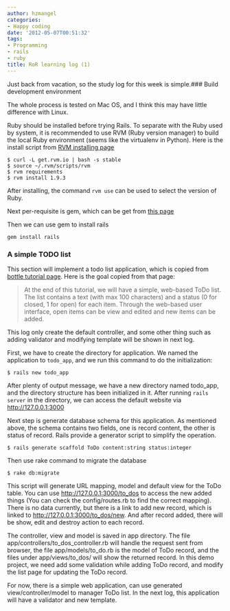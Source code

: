 ```yaml
---
author: hzmangel
categories:
- Happy coding
date: '2012-05-07T00:51:32'
tags:
- Programming
- rails
- ruby
title: RoR learning log (1)
---
```

Just back from vacation, so the study log for this week is simple.<!--more-->### Build development environment

The whole process is tested on Mac OS, and I think this may have little
difference with Linux.

Ruby should be installed before trying Rails. To separate with the Ruby used
by system, it is recommended to use RVM (Ruby version manager) to build the
local Ruby environment (seems like the virtualenv in Python). Here is the
install script from [RVM installing page](https://rvm.io//rvm/install/)

    
    
    $ curl -L get.rvm.io | bash -s stable
    $ source ~/.rvm/scripts/rvm
    $ rvm requirements
    $ rvm install 1.9.3
    

After installing, the command `rvm use` can be used to select the version of
Ruby.

Next per-requisite is gem, which can be get from [this
page](http://rubyforge.org/frs/?group_id=126)

Then we can use gem to install rails

    
    
    gem install rails
    

### A simple TODO list

This section will implement a todo list application, which is copied from
[bottle tutorial page](http://bottlepy.org/docs/dev/tutorial_app.html). Here
is the goal copied from that page:

> At the end of this tutorial, we will have a simple, web-based ToDo list. The
list contains a text (with max 100 characters) and a status (0 for closed, 1
for open) for each item. Through the web-based user interface, open items can
be view and edited and new items can be added.

This log only create the default controller, and some other thing such as
adding validator and modifying template will be shown in next log.

First, we have to create the directory for application. We named the
application to `todo_app`, and we run this command to do the initialization:

    
    
    $ rails new todo_app
    

After plenty of output message, we have a new directory named todo_app, and
the directory structure has been initialized in it. After running `rails
server` in the directory, we can access the default website via
http://127.0.0.1:3000

Next step is generate database schema for this application. As mentioned
above, the schema contains two fields, one is record content, the other is
status of record. Rails provide a generator script to simplify the operation.

    
    
    $ rails generate scaffold ToDo content:string status:integer
    

Then use rake command to migrate the database

    
    
    $ rake db:migrate
    

This script will generate URL mapping, model and default view for the ToDo
table. You can use http://127.0.0.1:3000/to_dos to access the new added things
(You can check the config/routes.rb to find the correct mapping). There is no
data currently, but there is a link to add new record, which is linked to
http://127.0.0.1:3000/to_dos/new. And after record added, there will be show,
edit and destroy action to each record.

The controller, view and model is saved in app directory. The file
app/controllers/to_dos_controller.rb will handle the request sent from
browser, the file app/models/to_do.rb is the model of ToDo record, and the
files under app/views/to_dos/ will show the returned record. In this demo
project, we need add some validation while adding ToDo record, and modify the
list page for updating the ToDo record.

For now, there is a simple web application, can use generated
view/controller/model to manager ToDo list. In the next log, this application
will have a validator and new template.